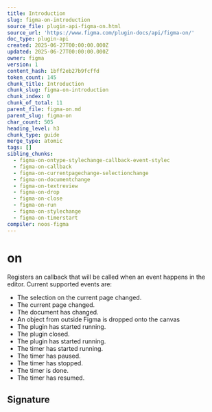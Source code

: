 ```yaml
---
title: Introduction
slug: figma-on-introduction
source_file: plugin-api-figma-on.html
source_url: 'https://www.figma.com/plugin-docs/api/figma-on/'
doc_type: plugin-api
created: 2025-06-27T00:00:00.000Z
updated: 2025-06-27T00:00:00.000Z
owner: figma
version: 1
content_hash: 1bff2eb27b9fcffd
token_count: 145
chunk_title: Introduction
chunk_slug: figma-on-introduction
chunk_index: 0
chunk_of_total: 11
parent_file: figma-on.md
parent_slug: figma-on
char_count: 505
heading_level: h3
chunk_type: guide
merge_type: atomic
tags: []
sibling_chunks:
  - figma-on-ontype-stylechange-callback-event-stylec
  - figma-on-callback
  - figma-on-currentpagechange-selectionchange
  - figma-on-documentchange
  - figma-on-textreview
  - figma-on-drop
  - figma-on-close
  - figma-on-run
  - figma-on-stylechange
  - figma-on-timerstart
compiler: noos-figma
---
```


# on

Registers an callback that will be called when an event happens in the editor. Current supported events are:

- The selection on the current page changed.
- The current page changed.
- The document has changed.
- An object from outside Figma is dropped onto the canvas
- The plugin has started running.
- The plugin closed.
- The plugin has started running.
- The timer has started running.
- The timer has paused.
- The timer has stopped.
- The timer is done.
- The timer has resumed.

## Signature
